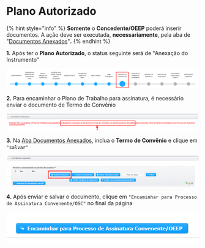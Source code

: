 # Plano Autorizado

{% hint style="info" %}
**Somente** o **Concedente/OEEP** poderá inserir documentos. A ação deve ser executada, **necessariamente**, pela aba de "[Documentos Anexados](broken-reference)"**.**
{% endhint %}

**1.** Após ter o **Plano Autorizado**, o status seguinte será de "Anexação do Instrumento"&#x20;

![](<../../.gitbook/assets/image (375).png>)

**2.** Para encaminhar o Plano de Trabalho para assinatura, é necessário enviar o documento de Termo de Convênio&#x20;

![](<../../.gitbook/assets/image (301).png>)

**3.** Na [Aba Documentos Anexados](../../processo-eletronico/aba-documentos-anexados/), inclua o **Termo de Convênio** e clique em `"salvar"`

![](<../../.gitbook/assets/image (371).png>)

**4.** Após enviar e salvar o documento, clique em `"Encaminhar para Processo de Assinatura Convenente/OSC"` no final da página

![](<../../.gitbook/assets/image (385).png>)
